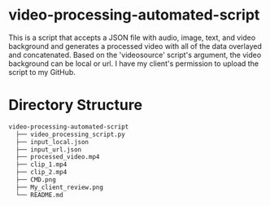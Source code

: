 # video-processing-automated-script
This is a script that accepts a JSON file with audio, image, text, and video background and generates a processed video with all of the data overlayed and concatenated.
Based on the 'videosource' script's argument, the video background can be local or url.
I have my client's permission to upload the script to my GitHub.

# Directory Structure
```bash
video-processing-automated-script
  ├── video_processing_script.py
  ├── input_local.json
  ├── input_url.json
  ├── processed_video.mp4
  ├── clip_1.mp4
  ├── clip_2.mp4
  ├── CMD.png
  ├── My_client_review.png
  └── README.md
```
